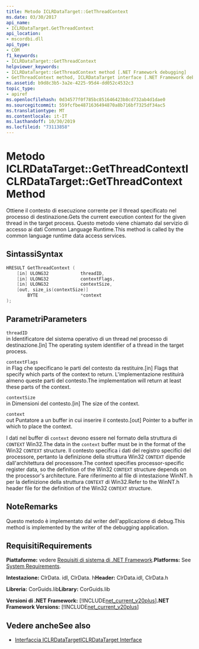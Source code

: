 ```yaml
---
title: Metodo ICLRDataTarget::GetThreadContext
ms.date: 03/30/2017
api_name:
- ICLRDataTarget.GetThreadContext
api_location:
- mscordbi.dll
api_type:
- COM
f1_keywords:
- ICLRDataTarget::GetThreadContext
helpviewer_keywords:
- ICLRDataTarget::GetThreadContext method [.NET Framework debugging]
- GetThreadContext method, ICLRDataTarget interface [.NET Framework debugging]
ms.assetid: b9d8c3b5-3a2e-4225-95d4-dd052c4532c3
topic_type:
- apiref
ms.openlocfilehash: 0d34577f0f785bc851646423b8cd732ab4d1dae0
ms.sourcegitcommit: 559fcfbe4871636494870a8b716bf7325df34ac5
ms.translationtype: MT
ms.contentlocale: it-IT
ms.lasthandoff: 10/30/2019
ms.locfileid: "73113858"
---
```

# <a name="iclrdatatargetgetthreadcontext-method"></a><span data-ttu-id="189f5-102">Metodo ICLRDataTarget::GetThreadContext</span><span class="sxs-lookup"><span data-stu-id="189f5-102">ICLRDataTarget::GetThreadContext Method</span></span>
<span data-ttu-id="189f5-103">Ottiene il contesto di esecuzione corrente per il thread specificato nel processo di destinazione.</span><span class="sxs-lookup"><span data-stu-id="189f5-103">Gets the current execution context for the given thread in the target process.</span></span> <span data-ttu-id="189f5-104">Questo metodo viene chiamato dal servizio di accesso ai dati Common Language Runtime.</span><span class="sxs-lookup"><span data-stu-id="189f5-104">This method is called by the common language runtime data access services.</span></span>  
  
## <a name="syntax"></a><span data-ttu-id="189f5-105">Sintassi</span><span class="sxs-lookup"><span data-stu-id="189f5-105">Syntax</span></span>  
  
```cpp  
HRESULT GetThreadContext (  
    [in] ULONG32            threadID,  
    [in] ULONG32            contextFlags,  
    [in] ULONG32            contextSize,  
    [out, size_is(contextSize)]   
        BYTE                *context  
);  
```  
  
## <a name="parameters"></a><span data-ttu-id="189f5-106">Parametri</span><span class="sxs-lookup"><span data-stu-id="189f5-106">Parameters</span></span>  
 `threadID`  
 <span data-ttu-id="189f5-107">in Identificatore del sistema operativo di un thread nel processo di destinazione.</span><span class="sxs-lookup"><span data-stu-id="189f5-107">[in] The operating system identifier of a thread in the target process.</span></span>  
  
 `contextFlags`  
 <span data-ttu-id="189f5-108">in Flag che specificano le parti del contesto da restituire.</span><span class="sxs-lookup"><span data-stu-id="189f5-108">[in] Flags that specify which parts of the context to return.</span></span> <span data-ttu-id="189f5-109">L'implementazione restituirà almeno queste parti del contesto.</span><span class="sxs-lookup"><span data-stu-id="189f5-109">The implementation will return at least these parts of the context.</span></span>  
  
 `contextSize`  
 <span data-ttu-id="189f5-110">in Dimensioni del contesto.</span><span class="sxs-lookup"><span data-stu-id="189f5-110">[in] The size of the context.</span></span>  
  
 `context`  
 <span data-ttu-id="189f5-111">out Puntatore a un buffer in cui inserire il contesto.</span><span class="sxs-lookup"><span data-stu-id="189f5-111">[out] Pointer to a buffer in which to place the context.</span></span>  
  
 <span data-ttu-id="189f5-112">I dati nel buffer di `context` devono essere nel formato della struttura di `CONTEXT` Win32.</span><span class="sxs-lookup"><span data-stu-id="189f5-112">The data in the `context` buffer must be in the format of the Win32 `CONTEXT` structure.</span></span> <span data-ttu-id="189f5-113">Il contesto specifica i dati del registro specifici del processore, pertanto la definizione della struttura Win32 `CONTEXT` dipende dall'architettura del processore.</span><span class="sxs-lookup"><span data-stu-id="189f5-113">The context specifies processor-specific register data, so the definition of the Win32 `CONTEXT` structure depends on the processor's architecture.</span></span> <span data-ttu-id="189f5-114">Fare riferimento al file di intestazione WinNT. h per la definizione della struttura `CONTEXT` di Win32.</span><span class="sxs-lookup"><span data-stu-id="189f5-114">Refer to the WinNT.h header file for the definition of the Win32 `CONTEXT` structure.</span></span>  
  
## <a name="remarks"></a><span data-ttu-id="189f5-115">Note</span><span class="sxs-lookup"><span data-stu-id="189f5-115">Remarks</span></span>  
 <span data-ttu-id="189f5-116">Questo metodo è implementato dal writer dell'applicazione di debug.</span><span class="sxs-lookup"><span data-stu-id="189f5-116">This method is implemented by the writer of the debugging application.</span></span>  
  
## <a name="requirements"></a><span data-ttu-id="189f5-117">Requisiti</span><span class="sxs-lookup"><span data-stu-id="189f5-117">Requirements</span></span>  
 <span data-ttu-id="189f5-118">**Piattaforme:** vedere [Requisiti di sistema di .NET Framework](../../../../docs/framework/get-started/system-requirements.md).</span><span class="sxs-lookup"><span data-stu-id="189f5-118">**Platforms:** See [System Requirements](../../../../docs/framework/get-started/system-requirements.md).</span></span>  
  
 <span data-ttu-id="189f5-119">**Intestazione:** ClrData. idl, ClrData. h</span><span class="sxs-lookup"><span data-stu-id="189f5-119">**Header:** ClrData.idl, ClrData.h</span></span>  
  
 <span data-ttu-id="189f5-120">**Libreria:** CorGuids.lib</span><span class="sxs-lookup"><span data-stu-id="189f5-120">**Library:** CorGuids.lib</span></span>  
  
 <span data-ttu-id="189f5-121">**Versioni di .NET Framework:** [!INCLUDE[net_current_v20plus](../../../../includes/net-current-v20plus-md.md)]</span><span class="sxs-lookup"><span data-stu-id="189f5-121">**.NET Framework Versions:** [!INCLUDE[net_current_v20plus](../../../../includes/net-current-v20plus-md.md)]</span></span>  
  
## <a name="see-also"></a><span data-ttu-id="189f5-122">Vedere anche</span><span class="sxs-lookup"><span data-stu-id="189f5-122">See also</span></span>

- [<span data-ttu-id="189f5-123">Interfaccia ICLRDataTarget</span><span class="sxs-lookup"><span data-stu-id="189f5-123">ICLRDataTarget Interface</span></span>](../../../../docs/framework/unmanaged-api/debugging/iclrdatatarget-interface.md)
